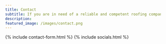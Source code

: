 ```yaml
---
title: Contact
subtitle: If you are in need of a reliable and competent roofing company for your next project, whether it be a small repair or full re-roof, please complete the form or call us; we would love to provide you with a free estimate!
description: 
featured_image: /images/contact.png
---
```

{% include contact-form.html %}
{% include socials.html %}